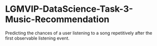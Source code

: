 # LGMVIP-DataScience-Task-3-Music-Recommendation
Predicting the chances of a user listening to a song repetitively after the first observable listening event.
